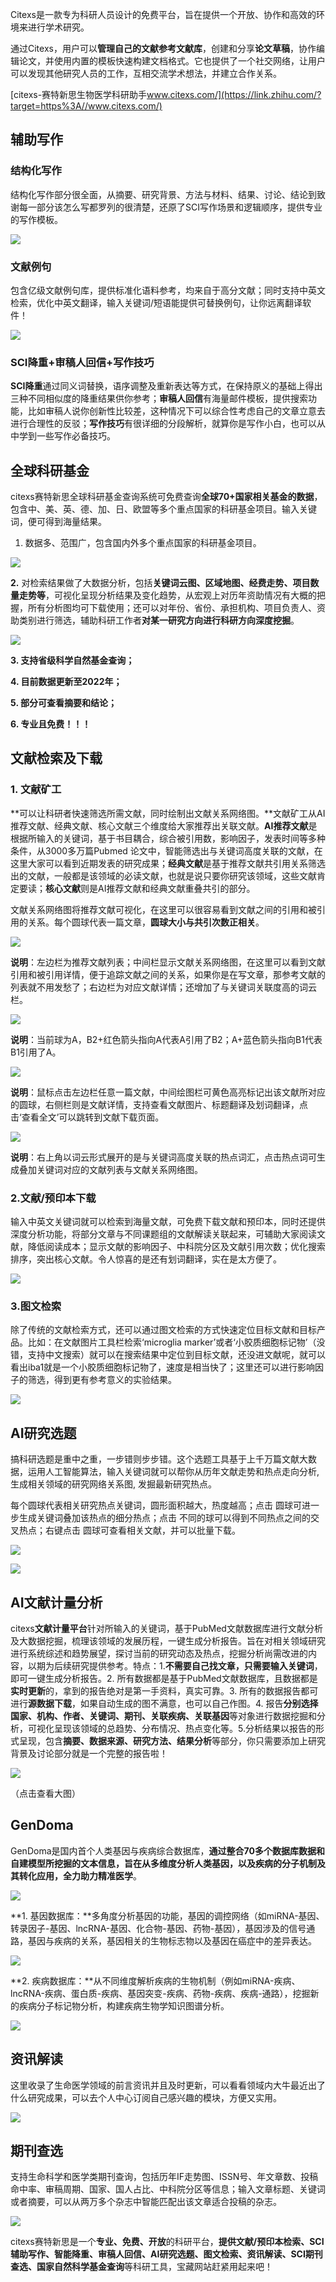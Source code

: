 
Citexs是一款专为科研人员设计的免费平台，旨在提供一个开放、协作和高效的环境来进行学术研究。

通过Citexs，用户可以**管理自己的文献参考文献库**，创建和分享**论文草稿**，协作编辑论文，并使用内置的模板快速构建文档格式。它也提供了一个社交网络，让用户可以发现其他研究人员的工作，互相交流学术想法，并建立合作关系。

[citexs-赛特新思生物医学科研助手​www.citexs.com/](https://link.zhihu.com/?target=https%3A//www.citexs.com/)

  

## 辅助写作

### **结构化写作**

结构化写作部分很全面，从摘要、研究背景、方法与材料、结果、讨论、结论到致谢每一部分该怎么写都罗列的很清楚，还原了SCI写作场景和逻辑顺序，提供专业的写作模板。

![](https://pic2.zhimg.com/80/v2-08ef23f515cc0eaa19460fc359b78661_720w.webp)

### **文献例句**

包含亿级文献例句库，提供标准化语料参考，均来自于高分文献；同时支持中英文检索，优化中英文翻译，输入关键词/短语能提供可替换例句，让你远离翻译软件！

![](https://pic2.zhimg.com/80/v2-26c1753996b695cb50b4bc85a972656d_720w.webp)

### **SCI降重+审稿人回信+写作技巧**

**SCI降重**通过同义词替换，语序调整及重新表达等方式，在保持原义的基础上得出三种不同相似度的降重结果供你参考；**审稿人回信**有海量邮件模板，提供搜索功能，比如审稿人说你创新性比较差，这种情况下可以综合性考虑自己的文章立意去进行合理性的反驳；**写作技巧**有很详细的分段解析，就算你是写作小白，也可以从中学到一些写作必备技巧。

## 全球科研基金

citexs赛特新思全球科研基金查询系统可免费查询**全球70+国家相关基金的数据**，包含中、美、英、德、加、日、欧盟等多个重点国家的科研基金项目。输入关键词，便可得到海量结果。

1. 数据多、范围广，包含国内外多个重点国家的科研基金项目。

![](https://pic4.zhimg.com/80/v2-dc12da2fa0b3496e38a144ed390d71fb_720w.webp)

**2.** 对检索结果做了大数据分析，包括**关键词云图、区域地图、经费走势、项目数量走势等**，可视化呈现分析结果及变化趋势，从宏观上对历年资助情况有大概的把握，所有分析图均可下载使用；还可以对年份、省份、承担机构、项目负责人、资助类别进行筛选，辅助科研工作者**对某一研究方向进行科研方向深度挖掘**。

  

![](https://pic3.zhimg.com/80/v2-0760d1c58f7ba2aac5cf6ca1c98f7412_720w.webp)

**3. 支持省级科学自然基金查询；**

**4. 目前数据更新至2022年；**

**5. 部分可查看摘要和结论；**

**6. 专业且免费！！！**

  

## 文献检索及下载

### **1. 文献矿工**

**可以让科研者快速筛选所需文献，同时绘制出文献关系网络图。**文献矿工从AI推荐文献、经典文献、核心文献三个维度给大家推荐出关联文献。**AI推荐文献**是根据所输入的关键词，基于书目耦合，综合被引用数，影响因子，发表时间等多种条件，从3000多万篇Pubmed 论文中，智能筛选出与关键词高度关联的文献，在这里大家可以看到近期发表的研究成果；**经典文献**是基于推荐文献共引用关系筛选出的文献，一般都是该领域的必读文献，也就是说只要你研究该领域，这些文献肯定要读；**核心文献**则是AI推荐文献和经典文献重叠共引的部分。

文献关系网络图将推荐文献可视化，在这里可以很容易看到文献之间的引用和被引用的关系。每个圆球代表一篇文章，**圆球大小与共引次数正相关**。

  

![](https://pic2.zhimg.com/80/v2-2edba1c4326cb7e6377bbfa9bf430c01_720w.webp)

  

  

**说明**：左边栏为推荐文献列表；中间栏显示文献关系网络图，在这里可以看到文献引用和被引用详情，便于追踪文献之间的关系，如果你是在写文章，那参考文献的列表就不用发愁了；右边栏为对应文献详情；还增加了与关键词关联度高的词云栏。

![](https://pic1.zhimg.com/80/v2-5d8989470429b320625ee4c9b2b6c6d0_720w.webp)

  

**说明**：当前球为A，B2+红色箭头指向A代表A引用了B2；A+蓝色箭头指向B1代表B1引用了A。

  

![](https://pic3.zhimg.com/80/v2-8dc03e446fcf1fc498ce3d31955d6afa_720w.webp)

  

**说明**：鼠标点击左边栏任意一篇文献，中间绘图栏可黄色高亮标记出该文献所对应的圆球，右侧栏则是文献详情，支持查看文献图片、标题翻译及划词翻译，点击‘查看全文’可以跳转到文献下载页面。

  

![](https://pic2.zhimg.com/80/v2-1e1ca0281cb14f63d3db294f72b64d9d_720w.webp)

  

**说明**：右上角以词云形式展开的是与关键词高度关联的热点词汇，点击热点词可生成叠加关键词对应的文献列表与文献关系网络图。

  

### **2.文献/预印本下载**

输入中英文关键词就可以检索到海量文献，可免费下载文献和预印本，同时还提供深度分析功能，将部分文章与不同课题组的文献解读关联起来，可辅助大家阅读文献，降低阅读成本；显示文献的影响因子、中科院分区及文献引用次数；优化搜索排序，突出核心文献。令人惊喜的是还有划词翻译，实在是太方便了。

  

![](https://pic1.zhimg.com/80/v2-a53473599bb04f9ed545a86ab1304658_720w.webp)

  

### **3.图文检索**

除了传统的文献检索方式，还可以通过图文检索的方式快速定位目标文献和目标产品。比如：在文献图片工具栏检索‘microglia marker’或者‘小胶质细胞标记物’（没错，支持中文搜索）就可以在搜索结果中定位到目标文献，还没进文献呢，就可以看出iba1就是一个小胶质细胞标记物了，速度是相当快了；这里还可以进行影响因子的筛选，得到更有参考意义的实验结果。

  

![](https://pic4.zhimg.com/80/v2-8ca115163e7edbc8b42a89db55a14017_720w.webp)

  

## **AI研究选题**

搞科研选题是重中之重，一步错则步步错。这个选题工具基于上千万篇文献大数据，运用人工智能算法，输入关键词就可以帮你从历年文献走势和热点走向分析, 生成相关领域的研究网络关系图, 发掘最新研究热点。  

每个圆球代表相关研究热点关键词，圆形面积越大，热度越高；点击 圆球可进一步生成关键词叠加该热点的细分热点；点击 不同的球可以得到不同热点之间的交叉热点；右键点击 圆球可查看相关文献，并可以批量下载。

  

![](https://pic4.zhimg.com/80/v2-2ebb2b81689f47f2015bca3b26e5d417_720w.webp)

  

![](https://pic1.zhimg.com/80/v2-1666dc34bba9e7de9196d68ce9782b44_720w.webp)

  

  

## **AI文献计量分析**

citexs**文献计量平台**针对所输入的关键词，基于PubMed文献数据库进行文献分析及大数据挖掘，梳理该领域的发展历程，一键生成分析报告。旨在对相关领域研究进行系统综述和趋势展望，探讨当前的研究动态及热点，挖掘分析尚需改进的内容，以期为后续研究提供参考。特点：1.**不需要自己找文章，只需要输入关键词**，即可一键生成分析报告。2. 所有数据都是基于PubMed文献数据库，且数据都是**实时更新**的，拿到的报告绝对是第一手资料，真实可靠。3. 所有的数据报告都可进行**源数据下载**，如果自动生成的图不满意，也可以自己作图。4. 报告**分别选择国家、机构、作者、关键词、期刊、关联疾病、关联基因**等对象进行数据挖掘和分析，可视化呈现该领域的总趋势、分布情况、热点变化等。5.分析结果以报告的形式呈现，包含**摘要、数据来源、研究方法、结果分析**等部分，你只需要添加上研究背景及讨论部分就是一个完整的报告啦！

  

![](https://pic2.zhimg.com/80/v2-6ecca013424a53a38c7b80ead160c77d_720w.webp)

  

（点击查看大图）

## **GenDoma**

GenDoma是国内首个人类基因与疾病综合数据库，**通过整合70多个数据库数据和自建模型所挖掘的文本信息，旨在从多维度分析人类基因，以及疾病的分子机制及其转化应用，全力助力精准医学**。

![](https://pic3.zhimg.com/80/v2-872929e5ccd959108d394a90acb05b0a_720w.webp)

**1. 基因数据库：**多角度分析基因的功能，基因的调控网络（如miRNA-基因、转录因子-基因、lncRNA-基因、化合物-基因、药物-基因），基因涉及的信号通路，基因与疾病的关系，基因相关的生物标志物以及基因在癌症中的差异表达。

  

![](https://pic3.zhimg.com/80/v2-998aac143e17419cf3cd757c85d0ca7a_720w.webp)

  

**2. 疾病数据库：**从不同维度解析疾病的生物机制（例如miRNA-疾病、lncRNA-疾病、蛋白质-疾病、基因突变-疾病、药物-疾病、疾病-通路），挖掘新的疾病分子标记物分析，构建疾病生物学知识图谱分析。

  

![](https://pic3.zhimg.com/80/v2-3a76acc74708b74bf8bc7a6965c6dd9a_720w.webp)

  

  

## **资讯解读**

这里收录了生命医学领域的前言资讯并且及时更新，可以看看领域内大牛最近出了什么研究成果，可以去个人中心订阅自己感兴趣的模块，方便又实用。

  

![](https://pic4.zhimg.com/80/v2-c226d726235e2bded4d4ab0e212ad44f_720w.webp)

  

## **期刊查选**

支持生命科学和医学类期刊查询，包括历年IF走势图、ISSN号、年文章数、投稿命中率、审稿周期、国家、国人占比、中科院分区等信息；输入文章标题、关键词或者摘要，可以从两万多个杂志中智能匹配出该文章适合投稿的杂志。

  

![](https://pic3.zhimg.com/80/v2-d398ee406b66db868e4f56130de1be86_720w.webp)

  

  

citexs赛特新思是一个**专业、免费、开放**的科研平台，**提供文献/预印本检索、SCI辅助写作、智能降重、审稿人回信、AI研究选题、图文检索、资讯解读、SCI期刊查选、国家自然科学基金查询**等科研工具，宝藏网站赶紧用起来吧！
